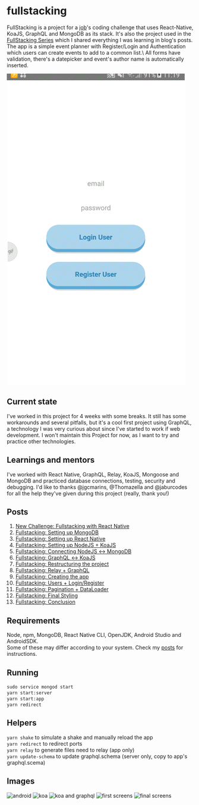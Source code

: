 # fullstacking

FullStacking is a project for a [job](https://github.com/FotonTech/join)'s coding challenge that uses React-Native, KoaJS, GraphQL and MongoDB as its stack. It's also the project used in the [FullStacking Series](https://dev.to/heymarkkop/new-challenge-fullstacking-with-react-native-3l55) which I shared everything I was learning in blog's posts.\
The app is a simple event planner with Register/Login and Authentication which users can create events to add to a common list.\ All forms have validation, there's a datepicker and event's author name is automatically inserted.

![demo](final.gif)

## Current state

I've worked in this project for 4 weeks with some breaks.
It still has some workarounds and several pitfalls, but it's a cool first project using GraphQL, a technology I was very curious about since I've started to work if web development.
I won't maintain this Project for now, as I want to try and practice other technologies.

## Learnings and mentors

I've worked with React Native, GraphQL, Relay, KoaJS, Mongoose and MongoDB and practiced database connections, testing, security and debugging.
I'd like to thanks @jgcmarins, @Thomazella and @jaburcodes for all the help they've given during this project (really, thank you!)

## Posts

1. [New Challenge: Fullstacking with React Native](https://dev.to/heymarkkop/new-challenge-fullstacking-with-react-native-3l55)
2. [Fullstacking: Setting up MongoDB](https://dev.to/heymarkkop/fullstacking-setting-up-mongodb-3oed)
3. [Fullstacking: Setting up React Native](https://dev.to/heymarkkop/fullstacking-setting-up-react-native-1g21)
4. [Fullstacking: Setting up NodeJS + KoaJS](https://dev.to/heymarkkop/fullstacking-setting-up-nodejs-koajs-2jhb)
5. [Fullstacking: Connecting NodeJS ↔ MongoDB](https://dev.to/heymarkkop/fullstacking-connecting-nodejs-mongodb-32l4)
6. [Fullstacking: GraphQL ↔ KoaJS](https://dev.to/heymarkkop/fullstacking-graphql-koajs-273l)
7. [Fullstacking: Restructuring the project](https://dev.to/heymarkkop/fullstacking-restructuring-the-project-3nlm)
8. [Fullstacking: Relay + GraphQL](https://dev.to/heymarkkop/fullstacking-relay-graphql-175j)
9. [Fullstacking: Creating the app](https://dev.to/heymarkkop/fullstacking-creating-the-app-431o)
10. [Fullstacking: Users + Login/Register](https://dev.to/heymarkkop/fullstacking-users-login-register-2l6b)
11. [Fullstacking: Pagination + DataLoader](https://dev.to/heymarkkop/fullstacking-pagination-dataloader-mc2)
12. [Fullstacking: Final Styling](https://dev.to/heymarkkop/fullstacking-final-styling-4028)
13. [Fullstacking: Conclusion](https://dev.to/heymarkkop/fullstacking-conclusion-k4a)

## Requirements

Node, npm, MongoDB, React Native CLI, OpenJDK, Android Studio and AndroidSDK.\
Some of these may differ according to your system. Check my [posts](https://dev.to/heymarkkop/fullstacking-setting-up-react-native-1g21) for instructions.

## Running

```
sudo service mongod start
yarn start:server
yarn start:app
yarn redirect
```

## Helpers

`yarn shake` to simulate a shake and manually reload the app\
`yarn redirect` to redirect ports\
`yarn relay` to generate files need to relay (app only)\
`yarn update-schema` to update graphql.schema (server only, copy to app's graphql.scema)

## Images

![android](https://res.cloudinary.com/practicaldev/image/fetch/s--IZ-oWMF5--/c_limit%2Cf_auto%2Cfl_progressive%2Cq_auto%2Cw_880/https://i.imgur.com/YO0ZvwQ.png)
![koa](https://thepracticaldev.s3.amazonaws.com/i/ixs36z4h71qita3ku5gd.png)
![koa and graphql](https://thepracticaldev.s3.amazonaws.com/i/m5rsx6sxatyajjlv2pzf.png)
![first screens](https://thepracticaldev.s3.amazonaws.com/i/npil7hmt3550v31qsc2m.png)
![final screens](https://thepracticaldev.s3.amazonaws.com/i/vj3te5abe1h8fvbxd3i3.jpeg)
